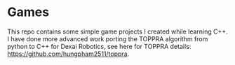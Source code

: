 # Games

This repo contains some simple game projects I created while learning C++. I have done more advanced work porting the TOPPRA algorithm from python to C++ for Dexai Robotics, see here for TOPPRA details: https://github.com/hungpham2511/toppra.
